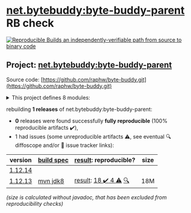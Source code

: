 [net.bytebuddy:byte-buddy-parent](https://search.maven.org/artifact/net.bytebuddy/byte-buddy-parent/) RB check
=======

[![Reproducible Builds](https://reproducible-builds.org/images/logos/rb.svg) an independently-verifiable path from source to binary code](https://reproducible-builds.org/)

## Project: [net.bytebuddy:byte-buddy-parent](https://search.maven.org/artifact/net.bytebuddy/byte-buddy-parent/)

Source code: [https://github.com/raphw/byte-buddy.git](https://github.com/raphw/byte-buddy.git)

<details><summary>This project defines 8 modules:</summary>

* [net.bytebuddy:byte-buddy](https://search.maven.org/artifact/net.bytebuddy/byte-buddy/)
* [net.bytebuddy:byte-buddy-agent](https://search.maven.org/artifact/net.bytebuddy/byte-buddy-agent/)
* [net.bytebuddy:byte-buddy-android](https://search.maven.org/artifact/net.bytebuddy/byte-buddy-android/)
* [net.bytebuddy:byte-buddy-benchmark](https://search.maven.org/artifact/net.bytebuddy/byte-buddy-benchmark/)
* [net.bytebuddy:byte-buddy-dep](https://search.maven.org/artifact/net.bytebuddy/byte-buddy-dep/)
* [net.bytebuddy:byte-buddy-gradle-plugin](https://search.maven.org/artifact/net.bytebuddy/byte-buddy-gradle-plugin/)
* [net.bytebuddy:byte-buddy-maven-plugin](https://search.maven.org/artifact/net.bytebuddy/byte-buddy-maven-plugin/)
* [net.bytebuddy:byte-buddy-parent](https://search.maven.org/artifact/net.bytebuddy/byte-buddy-parent/)
</details>

rebuilding **1 releases** of net.bytebuddy:byte-buddy-parent:
- **0** releases were found successfully **fully reproducible** (100% reproducible artifacts :heavy_check_mark:),
- 1 had issues (some unreproducible artifacts :warning:, see eventual :mag: diffoscope and/or :memo: issue tracker links):

| version | [build spec](/BUILDSPEC.md) | [result](https://reproducible-builds.org/docs/jvm/): reproducible? | size |
| -- | --------- | ------ | -- |
| [1.12.14](https://search.maven.org/artifact/net.bytebuddy/byte-buddy-parent/1.12.14/pom) | | | |
| [1.12.13](https://search.maven.org/artifact/net.bytebuddy/byte-buddy-parent/1.12.13/pom) | [mvn jdk8](byte-buddy-1.12.13.buildspec) | [result](byte-buddy-parent-1.12.13.buildinfo): [18 :heavy_check_mark:  4 :warning:](byte-buddy-parent-1.12.13.buildcompare) [:mag:](byte-buddy-parent-1.12.13.diffoscope) | 18M |

<i>(size is calculated without javadoc, that has been excluded from reproducibility checks)</i>
